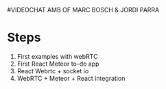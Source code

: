 #VIDEOCHAT AMB OF MARC BOSCH & JORDI PARRA
<h1>Steps</h1>
<ol>
  <li>First examples with webRTC</li>
  <li>First React Meteor to-do app</li>
  <li>React Webrtc + socket io</li>
  <li>WebRTC + Meteor + React integration</li>
</ol>